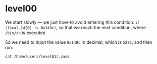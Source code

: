 # level00

We start slowly — we just have to avoid entering this condition: `if (local_14[0] != 0x149c)`, so that we reach the next condition, where `/bin/sh` is executed.

So we need to input the value `0x149c` in decimal, which is `5276`, and then run:

    cat /home/users/level01/.pass
